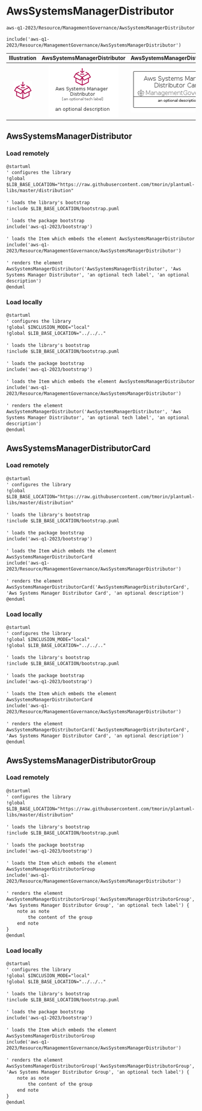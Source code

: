 # AwsSystemsManagerDistributor


```text
aws-q1-2023/Resource/ManagementGovernance/AwsSystemsManagerDistributor
```

```text
include('aws-q1-2023/Resource/ManagementGovernance/AwsSystemsManagerDistributor')
```



| Illustration | AwsSystemsManagerDistributor | AwsSystemsManagerDistributorCard | AwsSystemsManagerDistributorGroup |
| :---: | :---: | :---: | :---: |
| ![illustration for Illustration](../../../aws-q1-2023/Resource/ManagementGovernance/AwsSystemsManagerDistributor.png) | ![illustration for AwsSystemsManagerDistributor](../../../aws-q1-2023/Resource/ManagementGovernance/AwsSystemsManagerDistributor.Local.png) | ![illustration for AwsSystemsManagerDistributorCard](../../../aws-q1-2023/Resource/ManagementGovernance/AwsSystemsManagerDistributorCard.Local.png) | ![illustration for AwsSystemsManagerDistributorGroup](../../../aws-q1-2023/Resource/ManagementGovernance/AwsSystemsManagerDistributorGroup.Local.png) |




## AwsSystemsManagerDistributor

### Load remotely
```plantuml
@startuml
' configures the library
!global $LIB_BASE_LOCATION="https://raw.githubusercontent.com/tmorin/plantuml-libs/master/distribution"

' loads the library's bootstrap
!include $LIB_BASE_LOCATION/bootstrap.puml

' loads the package bootstrap
include('aws-q1-2023/bootstrap')

' loads the Item which embeds the element AwsSystemsManagerDistributor
include('aws-q1-2023/Resource/ManagementGovernance/AwsSystemsManagerDistributor')

' renders the element
AwsSystemsManagerDistributor('AwsSystemsManagerDistributor', 'Aws Systems Manager Distributor', 'an optional tech label', 'an optional description')
@enduml
```

### Load locally
```plantuml
@startuml
' configures the library
!global $INCLUSION_MODE="local"
!global $LIB_BASE_LOCATION="../../.."

' loads the library's bootstrap
!include $LIB_BASE_LOCATION/bootstrap.puml

' loads the package bootstrap
include('aws-q1-2023/bootstrap')

' loads the Item which embeds the element AwsSystemsManagerDistributor
include('aws-q1-2023/Resource/ManagementGovernance/AwsSystemsManagerDistributor')

' renders the element
AwsSystemsManagerDistributor('AwsSystemsManagerDistributor', 'Aws Systems Manager Distributor', 'an optional tech label', 'an optional description')
@enduml
```

## AwsSystemsManagerDistributorCard

### Load remotely
```plantuml
@startuml
' configures the library
!global $LIB_BASE_LOCATION="https://raw.githubusercontent.com/tmorin/plantuml-libs/master/distribution"

' loads the library's bootstrap
!include $LIB_BASE_LOCATION/bootstrap.puml

' loads the package bootstrap
include('aws-q1-2023/bootstrap')

' loads the Item which embeds the element AwsSystemsManagerDistributorCard
include('aws-q1-2023/Resource/ManagementGovernance/AwsSystemsManagerDistributor')

' renders the element
AwsSystemsManagerDistributorCard('AwsSystemsManagerDistributorCard', 'Aws Systems Manager Distributor Card', 'an optional description')
@enduml
```

### Load locally
```plantuml
@startuml
' configures the library
!global $INCLUSION_MODE="local"
!global $LIB_BASE_LOCATION="../../.."

' loads the library's bootstrap
!include $LIB_BASE_LOCATION/bootstrap.puml

' loads the package bootstrap
include('aws-q1-2023/bootstrap')

' loads the Item which embeds the element AwsSystemsManagerDistributorCard
include('aws-q1-2023/Resource/ManagementGovernance/AwsSystemsManagerDistributor')

' renders the element
AwsSystemsManagerDistributorCard('AwsSystemsManagerDistributorCard', 'Aws Systems Manager Distributor Card', 'an optional description')
@enduml
```

## AwsSystemsManagerDistributorGroup

### Load remotely
```plantuml
@startuml
' configures the library
!global $LIB_BASE_LOCATION="https://raw.githubusercontent.com/tmorin/plantuml-libs/master/distribution"

' loads the library's bootstrap
!include $LIB_BASE_LOCATION/bootstrap.puml

' loads the package bootstrap
include('aws-q1-2023/bootstrap')

' loads the Item which embeds the element AwsSystemsManagerDistributorGroup
include('aws-q1-2023/Resource/ManagementGovernance/AwsSystemsManagerDistributor')

' renders the element
AwsSystemsManagerDistributorGroup('AwsSystemsManagerDistributorGroup', 'Aws Systems Manager Distributor Group', 'an optional tech label') {
    note as note
        the content of the group
    end note
}
@enduml
```

### Load locally
```plantuml
@startuml
' configures the library
!global $INCLUSION_MODE="local"
!global $LIB_BASE_LOCATION="../../.."

' loads the library's bootstrap
!include $LIB_BASE_LOCATION/bootstrap.puml

' loads the package bootstrap
include('aws-q1-2023/bootstrap')

' loads the Item which embeds the element AwsSystemsManagerDistributorGroup
include('aws-q1-2023/Resource/ManagementGovernance/AwsSystemsManagerDistributor')

' renders the element
AwsSystemsManagerDistributorGroup('AwsSystemsManagerDistributorGroup', 'Aws Systems Manager Distributor Group', 'an optional tech label') {
    note as note
        the content of the group
    end note
}
@enduml
```

